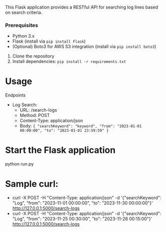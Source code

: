 This Flask application provides a RESTful API for searching log lines based on search criteria.

### Prerequisites

- Python 3.x
- Flask (install via `pip install Flask`)
- (Optional) Boto3 for AWS S3 integration (install via `pip install boto3`)


1. Clone the repository
2. Install dependencies:
   `pip install -r requirements.txt`

   
# Usage
Endpoints
- Log Search:
  - URL: /search-logs
  - Method: POST
  - Content-Type: application/json
  - Body:
    `{
      "searchKeyword": "keyword",
      "from": "2023-01-01 00:00:00",
      "to": "2023-01-01 23:59:59"
    }`

# Start the Flask application
python run.py

# Sample curl:
- curl -X POST -H "Content-Type: application/json" -d '{"searchKeyword": "Log", "from": "2023-11-01 00:00:00", "to": "2023-11-30 00:00:00"}' http://127.0.0.1:5000/search-logs
- curl -X POST -H "Content-Type: application/json" -d '{"searchKeyword": "Log", "from": "2023-11-25 00:30:00", "to": "2023-11-26 00:15:00"}' http://127.0.0.1:5000/search-logs



